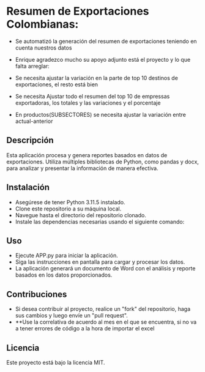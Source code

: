 # Resumen de Exportaciones Colombianas: 

- Se automatizó la generación del resumen de exportaciones teniendo en cuenta nuestros datos 
- Enrique agradezco mucho su apoyo adjunto está el proyecto y lo que falta arreglar:

- Se necesita ajustar la variación en la parte de top 10 destinos de exportaciones, el resto está bien 
- Se necesita Ajustar todo el resumen del top 10 de empressas exportadoras, los totales y las variaciones y el porcentaje
- En productos(SUBSECTORES) se necesita ajustar la variación entre actual-anterior 

## Descripción
Esta aplicación procesa y genera reportes basados en datos de exportaciones. Utiliza múltiples bibliotecas de Python, como pandas y docx, para analizar y presentar la información de manera efectiva.

## Instalación
- Asegúrese de tener Python 3.11.5 instalado.
- Clone este repositorio a su máquina local.
- Navegue hasta el directorio del repositorio clonado.
- Instale las dependencias necesarias usando el siguiente comando:
## Uso
- Ejecute APP.py para iniciar la aplicación.
- Siga las instrucciones en pantalla para cargar y procesar los datos.
- La aplicación generará un documento de Word con el análisis y reporte basados en los datos proporcionados.
## Contribuciones
- Si desea contribuir al proyecto, realice un "fork" del repositorio, haga sus cambios y luego envíe un "pull request".
- **Use la correlativa de acuerdo al mes en el que se encuentra, si no va a tener errores de código a la hora de importar el excel 
## Licencia
Este proyecto está bajo la licencia MIT.

